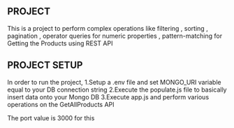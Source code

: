 ## PROJECT 
This is a project to perform complex operations like filtering , sorting , pagination , operator queries for numeric properties , pattern-matching for Getting the Products using REST API

## PROJECT SETUP 
In order to run the project,
1.Setup a .env file and set MONGO_URI variable equal to your DB connection string
2.Execute the populate.js file to basically insert data onto your Mongo DB 
3.Execute app.js and perform various operations on the GetAllProducts API


The port value is 3000 for this 